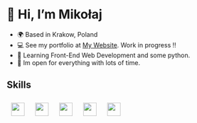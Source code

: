 # 👋 Hi, I’m Mikołaj
- 🌍 Based in Krakow, Poland
- 💻 See my portfolio at [My Website](#). Work in progress !!
- 🧠 Learning Front-End Web Development and some python.
- 👻 Im open for everything with lots of time.
## Skills
<div>
<img style="padding: 10px;" src="https://raw.githubusercontent.com/danielcranney/readme-generator/main/public/icons/skills/html5-colored.svg" width="30px">
<img style="padding: 10px;" src="https://raw.githubusercontent.com/danielcranney/readme-generator/main/public/icons/skills/css3-colored.svg" width="30px">
<img style="padding: 10px;" src="https://upload.wikimedia.org/wikipedia/commons/9/99/Unofficial_JavaScript_logo_2.svg" width="30px">
<img style="padding: 10px;" src="https://raw.githubusercontent.com/danielcranney/readme-generator/main/public/icons/skills/python-colored.svg" width="30px">
<img style="padding: 10px;" src="https://upload.wikimedia.org/wikipedia/commons/4/45/The_GIMP_icon_-_gnome.svg" width="30px">
</div>
<!---
ooh-boon-too/ooh-boon-too is a ✨ special ✨ repository because its `README.md` (this file) appears on your GitHub profile.
You can click the Preview link to take a look at your changes.
--->
